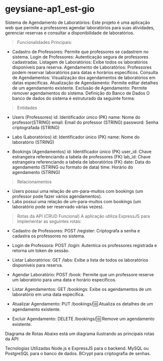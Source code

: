 # geysiane-ap1_est-gio

Sistema de Agendamento de Laboratórios: 
Este projeto é uma aplicação web que permite a professores agendar laboratórios para suas atividades, gerenciar reservas e consultar a disponibilidade de laboratórios.

> Funcionalidades Principais:

- Cadastro de Professores: Permite que professores se cadastrem no sistema.
Login de Professores: Autenticação segura de professores cadastradas.
Listagem de Laboratórios: Exibe todos os laboratórios disponíveis para reserva.
Agendamento de Laboratórios: Professores podem reservar laboratórios para datas e horários específicos.
Consulta de Agendamentos: Visualização dos agendamentos de laboratórios em datas específicas.
Atualização de Agendamento: Permite editar detalhes de um agendamento existente.
Exclusão de Agendamento: Permite remover agendamentos do sistema.
Definição do Banco de Dados
O banco de dados do sistema é estruturado da seguinte forma:

> Entidades

- Users (Professores)
id: Identificador único (PK)
name: Nome do professor(STRING)
email: Email do professor (STRING)
password: Senha criptografada (STRING)

- Labs (Laboratórios)
id: Identificador único (PK)
name: Nome do laboratório (STRING)

- Bookings (Agendamentos)
id: Identificador único (PK)
user_id: Chave estrangeira referenciando a tabela de professores (FK)
lab_id: Chave estrangeira referenciando a tabela de laboratórios (FK)
date: Data do agendamento (STRING ou formato de data)
time: Horário do agendamento (STRING)

> Relacionamentos
- Users possui uma relação de um-para-muitos com bookings (um professor pode fazer vários agendamentos).
- Labs possui uma relação de um-para-muitos com bookings (um laboratório pode ser reservado várias vezes).

> Rotas da API (CRUD Funcional)
A aplicação utiliza ExpressJS para implementar as seguintes rotas:

- Cadastro de Professores:
POST /register: Criptografa a senha e cadastra os professores no sistema.

- Login de Professora:
POST /login: Autentica os professores registrada e retorna um token de sessão.

- Listar Laboratórios:
GET /labs: Exibe a lista de todos os laboratórios disponíveis para reserva.

- Agendar Laboratório:
POST /book: Permite que um professore reserve um laboratório para uma data e horário específicos.

- Listar Agendamentos:
GET /bookings: Exibe os agendamentos de um laboratório em uma data específica.

- Atualizar Agendamento:
PUT /bookings/:id: Atualiza os detalhes de um agendamento existente.

- Excluir Agendamento:
DELETE /bookings/:id: Remove um agendamento existente.

Diagrama de Rotas
Abaixo está um diagrama ilustrando as principais rotas da API:


Tecnologias Utilizadas
Node.js e ExpressJS para o backend.
MySQL ou PostgreSQL para o banco de dados.
BCrypt para criptografia de senhas.

